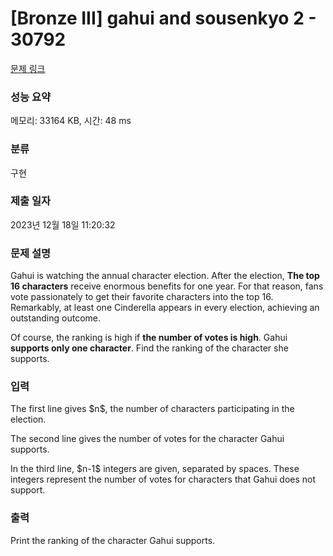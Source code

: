 # [Bronze III] gahui and sousenkyo 2 - 30792 

[문제 링크](https://www.acmicpc.net/problem/30792) 

### 성능 요약

메모리: 33164 KB, 시간: 48 ms

### 분류

구현

### 제출 일자

2023년 12월 18일 11:20:32

### 문제 설명

<p>Gahui is watching the annual character election. After the election, <strong>The top 16 characters</strong> receive enormous benefits for one year. For that reason, fans vote passionately to get their favorite characters into the top 16. Remarkably, at least one Cinderella appears in every election, achieving an outstanding outcome.</p>

<p>Of course, the ranking is high if <strong>the number of votes is high</strong>. Gahui <strong>supports only one character</strong>. Find the ranking of the character she supports.</p>

### 입력 

 <p>The first line gives $n$, the number of characters participating in the election.</p>

<p>The second line gives the number of votes for the character Gahui supports.</p>

<p>In the third line, $n-1$ integers are given, separated by spaces. These integers represent the number of votes for characters that Gahui does not support.</p>

### 출력 

 <p>Print the ranking of the character Gahui supports. </p>

